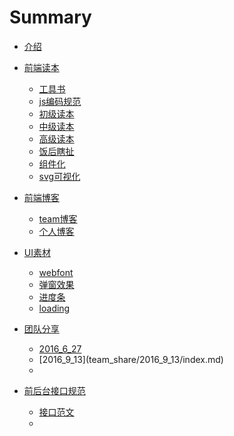# Summary

* [介绍](README.md)
* [前端读本](books/qian_duan_du_ben.md)

  * [工具书](books/gongju.md)
  * [js编码规范](books/jsbian_ma_gui_fan.md)
  * [初级读本](books/chu_ji_du_ben.md)
  * [中级读本](books/zhong_ji_du_ben.md)
  * [高级读本](books/gao_ji_du_ben.md)
  * [饭后瞎扯](books/fan_hou_xia_che.md)
  * [组件化](books/zu_jian_hua.md)
  * [svg可视化](books/svgke_shi_hua.md)

* [前端博客](blog/qian_duan_bo_ke.md)

  * [team博客](blog/teambo_ke.md)
  * [个人博客](blog/ge_ren_bo_ke.md)

* [UI素材](ui/uisu_cai.md)

  * [webfont](ui/webfont.md)
  * [弹窗效果](ui/tan_chuang_xiao_guo.md)
  * [进度条](ui/jin_du_tiao.md)
  * [loading](ui/loading.md)

* [团队分享](team_share/tuan_dui_fen_xiang.md)

  * [2016\_6\_27](team_share/2016_6_27/2016_6_27.md)
  * \[2016\_9\_13\]\(team\_share\/2016\_9\_13\/index.md\)
  * 

* [前后台接口规范](接口/qian_hou_tai_jie_kou_gui_fan.md)

  * [接口范文](接口/接口/jie_kou_fan_wen.md)
  * 


